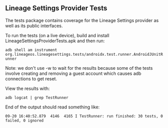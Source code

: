 ## Lineage Settings Provider Tests
The tests package contains coverage for the Lineage Settings provider as well as
its public interfaces.

To run the tests (on a live device), build and install LineageSettingsProviderTests.apk
and then run:

```adb shell am instrument org.lineageos.lineagesettings.tests/androidx.test.runner.AndroidJUnitRunner```

Note: we don't use -w to wait for the results because some of the tests involve creating
and removing a guest account which causes adb connections to get reset.

View the results with:

```adb logcat | grep TestRunner```

End of the output should read something like:

```09-20 16:40:52.879  4146  4165 I TestRunner: run finished: 30 tests, 0 failed, 0 ignored```
